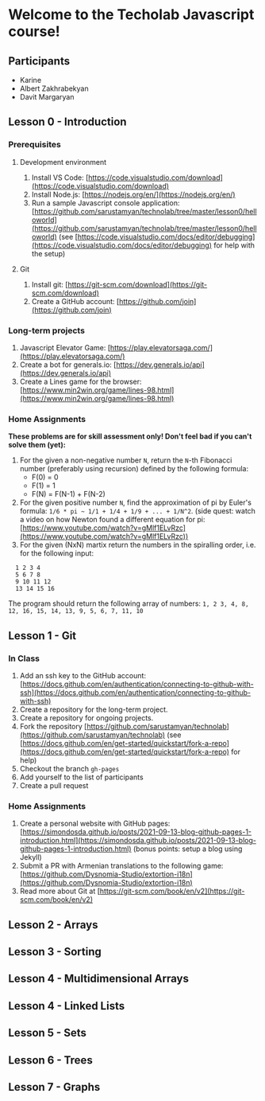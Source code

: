 # Welcome to the Techolab Javascript course!

## Participants

- Karine
- Albert Zakhrabekyan
- Davit Margaryan

## Lesson 0 - Introduction

### Prerequisites

1. Development environment

   1. Install VS Code: [https://code.visualstudio.com/download](https://code.visualstudio.com/download)
   2. Install Node.js: [https://nodejs.org/en/](https://nodejs.org/en/)
   3. Run a sample Javascript console application: [https://github.com/sarustamyan/technolab/tree/master/lesson0/helloworld](https://github.com/sarustamyan/technolab/tree/master/lesson0/helloworld) (see [https://code.visualstudio.com/docs/editor/debugging](https://code.visualstudio.com/docs/editor/debugging) for help with the setup)

2. Git 

   1. Install git: [https://git-scm.com/download](https://git-scm.com/download)
   2. Create a GitHub account: [https://github.com/join](https://github.com/join)

### Long-term projects

1. Javascript Elevator Game: [https://play.elevatorsaga.com/](https://play.elevatorsaga.com/)
2. Create a bot for generals.io: [https://dev.generals.io/api](https://dev.generals.io/api)
3. Create a Lines game for the browser: [https://www.min2win.org/game/lines-98.html](https://www.min2win.org/game/lines-98.html)

### Home Assignments

**These problems are for skill assessment only! Don't feel bad if you can't solve them (yet):**

1. For the given a non-negative number `N`, return the `N`-th Fibonacci number (preferably using recursion) defined by the following formula: 
   - F(0) = 0
   - F(1) = 1
   - F(N) = F(N-1) + F(N-2) 
2. For the given positive number `N`, find the approximation of pi by Euler's formula: `1/6 * pi ~ 1/1 + 1/4 + 1/9 + ... + 1/N^2`. (side quest: watch a video on how  Newton found a different equation for pi: [https://www.youtube.com/watch?v=gMlf1ELvRzc](https://www.youtube.com/watch?v=gMlf1ELvRzc))  
3. For the given (NxN) martix return the numbers in the spiralling order, i.e. for the following input:
```
  1 2 3 4 
  5 6 7 8 
  9 10 11 12
  13 14 15 16
```
  The program should return the following array of numbers: `1, 2 3, 4, 8, 12, 16, 15, 14, 13, 9, 5, 6, 7, 11, 10`

## Lesson 1 - Git

### In Class

1. Add an ssh key to the GitHub account: [https://docs.github.com/en/authentication/connecting-to-github-with-ssh](https://docs.github.com/en/authentication/connecting-to-github-with-ssh)
2. Create a repository for the long-term project.
3. Create a repository for ongoing projects.
4. Fork the repository [https://github.com/sarustamyan/technolab](https://github.com/sarustamyan/technolab) (see [https://docs.github.com/en/get-started/quickstart/fork-a-repo](https://docs.github.com/en/get-started/quickstart/fork-a-repo) for help)
5. Checkout the branch `gh-pages`
6. Add yourself to the list of participants
7. Create a pull request 

### Home Assignments

1. Create a personal website with GitHub pages: [https://simondosda.github.io/posts/2021-09-13-blog-github-pages-1-introduction.html](https://simondosda.github.io/posts/2021-09-13-blog-github-pages-1-introduction.html) (bonus points: setup a blog using Jekyll)
2. Submit a PR with Armenian translations to the following game: [https://github.com/Dysnomia-Studio/extortion-i18n](https://github.com/Dysnomia-Studio/extortion-i18n)
3. Read more about Git at [https://git-scm.com/book/en/v2](https://git-scm.com/book/en/v2)

## Lesson 2 - Arrays

## Lesson 3 - Sorting

## Lesson 4 - Multidimensional Arrays

## Lesson 4 - Linked Lists

## Lesson 5 - Sets

## Lesson 6 - Trees

## Lesson 7 - Graphs



